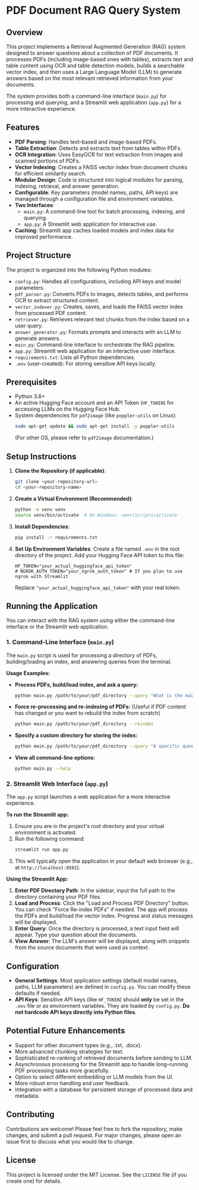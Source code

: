 # PDF Document RAG Query System

## Overview

This project implements a Retrieval Augmented Generation (RAG) system designed to answer questions about a collection of PDF documents. It processes PDFs (including image-based ones with tables), extracts text and table content using OCR and table detection models, builds a searchable vector index, and then uses a Large Language Model (LLM) to generate answers based on the most relevant retrieved information from your documents.

The system provides both a command-line interface (`main.py`) for processing and querying, and a Streamlit web application (`app.py`) for a more interactive experience.

## Features

* **PDF Parsing**: Handles text-based and image-based PDFs.
* **Table Extraction**: Detects and extracts text from tables within PDFs.
* **OCR Integration**: Uses EasyOCR for text extraction from images and scanned portions of PDFs.
* **Vector Indexing**: Creates a FAISS vector index from document chunks for efficient similarity search.
* **Modular Design**: Code is structured into logical modules for parsing, indexing, retrieval, and answer generation.
* **Configurable**: Key parameters (model names, paths, API keys) are managed through a configuration file and environment variables.
* **Two Interfaces**:
    * `main.py`: A command-line tool for batch processing, indexing, and querying.
    * `app.py`: A Streamlit web application for interactive use.
* **Caching**: Streamlit app caches loaded models and index data for improved performance.

## Project Structure

The project is organized into the following Python modules:

* `config.py`: Handles all configurations, including API keys and model parameters.
* `pdf_parser.py`: Converts PDFs to images, detects tables, and performs OCR to extract structured content.
* `vector_indexer.py`: Creates, saves, and loads the FAISS vector index from processed PDF content.
* `retriever.py`: Retrieves relevant text chunks from the index based on a user query.
* `answer_generator.py`: Formats prompts and interacts with an LLM to generate answers.
* `main.py`: Command-line interface to orchestrate the RAG pipeline.
* `app.py`: Streamlit web application for an interactive user interface.
* `requirements.txt`: Lists all Python dependencies.
* `.env` (user-created): For storing sensitive API keys locally.

## Prerequisites

* Python 3.8+
* An active Hugging Face account and an API Token (`HF_TOKEN`) for accessing LLMs on the Hugging Face Hub.
* System dependencies for `pdf2image` (like `poppler-utils` on Linux):
    ```bash
    sudo apt-get update && sudo apt-get install -y poppler-utils
    ```
    (For other OS, please refer to `pdf2image` documentation.)

## Setup Instructions

1.  **Clone the Repository (if applicable)**:
    ```bash
    git clone <your-repository-url>
    cd <your-repository-name>
    ```

2.  **Create a Virtual Environment (Recommended)**:
    ```bash
    python -m venv venv
    source venv/bin/activate  # On Windows: venv\Scripts\activate
    ```

3.  **Install Dependencies**:
    ```bash
    pip install -r requirements.txt
    ```

4.  **Set Up Environment Variables**:
    Create a file named `.env` in the root directory of the project. Add your Hugging Face API token to this file:
    ```env
    HF_TOKEN="your_actual_huggingface_api_token"
    # NGROK_AUTH_TOKEN="your_ngrok_auth_token" # If you plan to use ngrok with Streamlit
    ```
    Replace `"your_actual_huggingface_api_token"` with your real token.

## Running the Application

You can interact with the RAG system using either the command-line interface or the Streamlit web application.

### 1. Command-Line Interface (`main.py`)

The `main.py` script is used for processing a directory of PDFs, building/loading an index, and answering queries from the terminal.

**Usage Examples:**

* **Process PDFs, build/load index, and ask a query:**
    ```bash
    python main.py /path/to/your/pdf_directory --query "What is the main topic discussed?"
    ```

* **Force re-processing and re-indexing of PDFs:**
    (Useful if PDF content has changed or you want to rebuild the index from scratch)
    ```bash
    python main.py /path/to/your/pdf_directory --reindex
    ```

* **Specify a custom directory for storing the index:**
    ```bash
    python main.py /path/to/your/pdf_directory --query "A specific question" --index_dir /custom/path/for/index_files
    ```

* **View all command-line options:**
    ```bash
    python main.py --help
    ```

### 2. Streamlit Web Interface (`app.py`)

The `app.py` script launches a web application for a more interactive experience.

**To run the Streamlit app:**

1.  Ensure you are in the project's root directory and your virtual environment is activated.
2.  Run the following command:
    ```bash
    streamlit run app.py
    ```
3.  This will typically open the application in your default web browser (e.g., at `http://localhost:8501`).

**Using the Streamlit App:**

1.  **Enter PDF Directory Path**: In the sidebar, input the full path to the directory containing your PDF files.
2.  **Load and Process**: Click the "Load and Process PDF Directory" button. You can check "Force Re-index PDFs" if needed. The app will process the PDFs and build/load the vector index. Progress and status messages will be displayed.
3.  **Enter Query**: Once the directory is processed, a text input field will appear. Type your question about the documents.
4.  **View Answer**: The LLM's answer will be displayed, along with snippets from the source documents that were used as context.

## Configuration

* **General Settings**: Most application settings (default model names, paths, LLM parameters) are defined in `config.py`. You can modify these defaults if needed.
* **API Keys**: Sensitive API keys (like `HF_TOKEN`) should **only** be set in the `.env` file or as environment variables. They are loaded by `config.py`. **Do not hardcode API keys directly into Python files.**

## Potential Future Enhancements

* Support for other document types (e.g., .txt, .docx).
* More advanced chunking strategies for text.
* Sophisticated re-ranking of retrieved documents before sending to LLM.
* Asynchronous processing for the Streamlit app to handle long-running PDF processing tasks more gracefully.
* Option to select different embedding or LLM models from the UI.
* More robust error handling and user feedback.
* Integration with a database for persistent storage of processed data and metadata.

## Contributing

Contributions are welcome! Please feel free to fork the repository, make changes, and submit a pull request. For major changes, please open an issue first to discuss what you would like to change.

## License

This project is licensed under the MIT License. See the `LICENSE` file (if you create one) for details.
